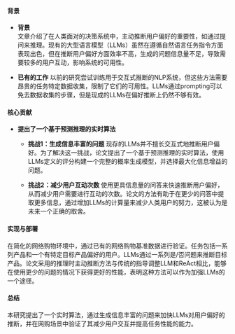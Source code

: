 #### 背景
- **背景**       
    文章介绍了在人类面对的决策系统中，主动推断用户偏好的重要性，如通过提问来推理。现有的大型语言模型（LLMs）虽然在遵循自然语言任务指令方面表现出色，但在推断用户偏好方面效率不高，生成的问题信息量不足，导致需要较多的用户互动，影响系统的可用性。

- **已有的工作**
    以前的研究尝试训练用于交互式推断的NLP系统，但这些方法需要昂贵的任务特定数据收集，限制了它们的可用性。LLMs通过prompting可以免去数据收集的步骤，但是现成的LLMs在偏好推断上仍然不够有效。

#### 核心贡献
- **提出了一个基于预测推理的实时算法**
    - **挑战1：生成信息丰富的问题**
        现存的LLMs并不擅长交互式地推断用户偏好。为了解决这一挑战，论文提出了一个基于预测推理的实时算法，使用LLMs定义的评分构建一个完整的概率生成模型，并选择最大化信息增益的问题。

    - **挑战2：减少用户互动次数**
        使用更具信息量的问答来快速推断用户偏好，从而减少用户需要进行互动的次数。论文的方法有助于在更少的问答中提取更多信息，通过增加LLMs的计算量来减少人类用户的努力，这被认为是未来一个正确的取舍。

#### 实现与部署
在简化的网络购物环境中，通过已有的网络购物基准数据进行验证。任务包括一系列产品和一个有特定目标产品偏好的用户。LLMs通过一系列是/否问题来推断目标产品。论文采用的推理时主动推断方法与传统的指导调整LLM和ReAct相比，能够在使用更少的问题的情况下获得更好的性能，表明这种方法可以作为加强LLMs的一个途径。

#### 总结
本研究提出了一个实时算法，通过生成信息丰富的问题来加快LLMs对用户偏好的推断，并在网购场景中验证了其减少用户交互并提高任务性能的能力。